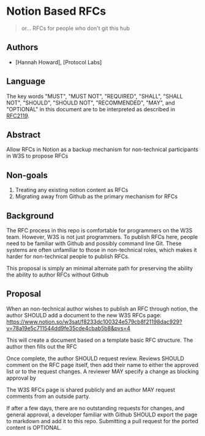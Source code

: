 # Notion Based RFCs

> or... RFCs for people who don't git this hub

## Authors

- [Hannah Howard], [Protocol Labs]

## Language

The key words "MUST", "MUST NOT", "REQUIRED", "SHALL", "SHALL NOT", "SHOULD", "SHOULD NOT", "RECOMMENDED", "MAY", and "OPTIONAL" in this document are to be interpreted as described in [RFC2119](https://datatracker.ietf.org/doc/html/rfc2119).

## Abstract

Allow RFCs in Notion as a backup mechanism for non-technical participants in W3S to propose RFCs

## Non-goals

1. Treating any existing notion content as RFCs
2. Migrating away from Github as the primary mechanism for RFCs

## Background

The RFC process in this repo is comfortable for programmers on the W3S team. However, W3S is not just programmers. To publish RFCs here, people need to be familiar with Github and possibly command line Git. These systems are often unfamiliar to those in non-technical roles, which makes it harder for non-technical people to publish RFCs.

This proposal is simply an minimal alternate path for preserving the ability the ability to author RFCs without Github

## Proposal

When an non-technical author wishes to publish an RFC through notion, the author SHOULD add a document to the new W3S RFCs page:
https://www.notion.so/w3sat/f8233dc100324e579cb8f21198dac929?v=78a19e5c711544dd9fe35cde4cbab5b8&pvs=4

This will create a document based on a template basic RFC structure. The author then fills out the RFC

Once complete, the author SHOULD request review. Reviews SHOULD comment on the RFC page itself, then add their name to either the approved list or to the request changes. A reviewer MAY specify a change as blocking approval by 

The W3S RFCs page is shared publicly and an author MAY request comments from an outside party.

If after a few days, there are no outstanding requests for changes, and general approval, a developer familiar with Github SHOULD export the page to markdown and add it to this repo. Submitting a pull request for the ported content is OPTIONAL.